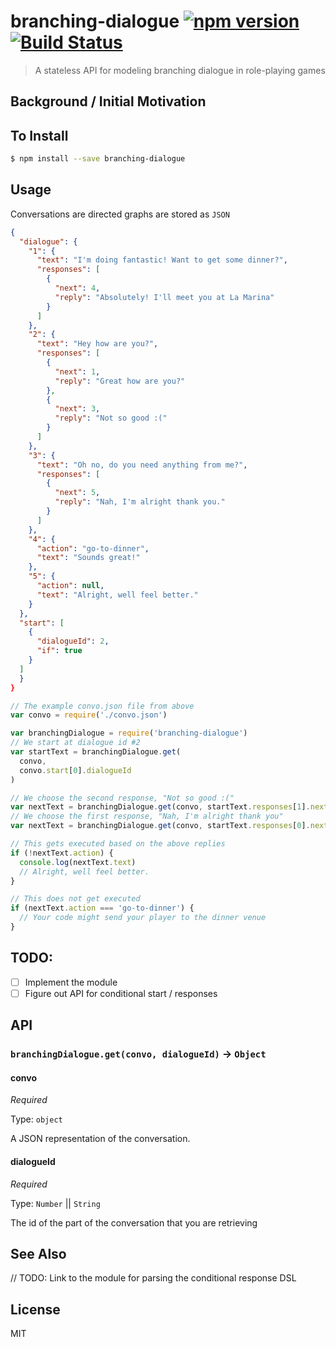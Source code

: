 branching-dialogue [![npm version](https://badge.fury.io/js/branching-dialogue.svg)](http://badge.fury.io/js/branching-dialogue) [![Build Status](https://travis-ci.org/chinedufn/branching-dialogue.svg?branch=master)](https://travis-ci.org/chinedufn/branching-dialogue)
===============

> A stateless API for modeling branching dialogue in role-playing games

## Background / Initial Motivation

## To Install

```sh
$ npm install --save branching-dialogue
```

## Usage

Conversations are directed graphs are stored as `JSON`

```json
{
  "dialogue": {
    "1": {
      "text": "I'm doing fantastic! Want to get some dinner?",
      "responses": [
        {
          "next": 4,
          "reply": "Absolutely! I'll meet you at La Marina"
        }
      ]
    },
    "2": {
      "text": "Hey how are you?",
      "responses": [
        {
          "next": 1,
          "reply": "Great how are you?"
        },
        {
          "next": 3,
          "reply": "Not so good :("
        }
      ]
    },
    "3": {
      "text": "Oh no, do you need anything from me?",
      "responses": [
        {
          "next": 5,
          "reply": "Nah, I'm alright thank you."
        }
      ]
    },
    "4": {
      "action": "go-to-dinner",
      "text": "Sounds great!"
    },
    "5": {
      "action": null,
      "text": "Alright, well feel better."
    }
  },
  "start": [
    {
      "dialogueId": 2,
      "if": true
    }
  ]
  }
}
```

```js
// The example convo.json file from above
var convo = require('./convo.json')

var branchingDialogue = require('branching-dialogue')
// We start at dialogue id #2
var startText = branchingDialogue.get(
  convo,
  convo.start[0].dialogueId
)

// We choose the second response, "Not so good :("
var nextText = branchingDialogue.get(convo, startText.responses[1].next)
// We choose the first response, "Nah, I'm alright thank you"
var nextText = branchingDialogue.get(convo, startText.responses[0].next)

// This gets executed based on the above replies
if (!nextText.action) {
  console.log(nextText.text)
  // Alright, well feel better.
}

// This does not get executed
if (nextText.action === 'go-to-dinner') {
  // Your code might send your player to the dinner venue
}
```

## TODO:

- [ ] Implement the module
- [ ] Figure out API for conditional start / responses

## API

### `branchingDialogue.get(convo, dialogueId)` -> `Object`

#### convo

*Required*

Type: `object`

A JSON representation of the conversation.

#### dialogueId

*Required*

Type: `Number` || `String`

The id of the part of the conversation that you are retrieving

## See Also

// TODO: Link to the module for parsing the conditional response DSL

## License

MIT
